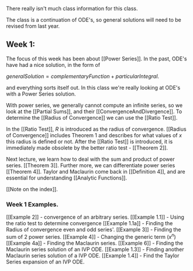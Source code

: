 There really isn't much class information for this class.

The class is a continuation of ODE's, so general solutions will need to be revised from last year.

## Week 1:

The focus of this week has been about [[Power Series]]. In the past, ODE's have had a nice solution, in the form of 

$general Solution = complementary Function + particular Integral.$

and everything sorts itself out. In this class we're really looking at ODE's with a Power Series solution. 

With power series, we generally cannot compute an infinite series, so we look at the [[Partial Sums]], and their [[ConvergenceAndDivergence]]. To determine the [[Radius of Convergence]] we can use the [[Ratio Test]].

In the [[Ratio Test]], $R$ is introduced as the radius of convergence. [[Radius of Convergence]] includes Theorem 1 and describes for what values of $x$ this radius is defined or not. After the [[Ratio Test]] is introduced, it is immediately made obsolete by the better ratio test - [[Theorem 2]].

Next lecture, we learn how to deal with the sum and product of power series. [[Theorem 3]]. Further more, we can differentiate power series [[Theorem 4]]. Taylor and Maclaurin come back in [[Definition 4]], and are essential for understanding [[Analytic Functions]].

[[Note on the index]].

### Week 1 Examples.

[[Example 2]] - convergence of an arbitrary series.
[[Example 1.1]] - Using the ratio test to determine convergence
[[Example 1.1a]] - Finding the Radius of convergence even and odd series'.
[[Example 3]] - Finding the sum of 2 power series.
[[Example 4]] - Changing the generic term ($x^n$)
[[Example 4a]] - Finding the Maclaurin series.
[[Example 6]] - Finding the Maclaurin series solution of an IVP ODE.
[[Example 1.3]] - Finding another Maclaurin series solution of a IVP ODE.
[[Example 1.4]] - Find the Taylor Series expansion of an IVP ODE.
